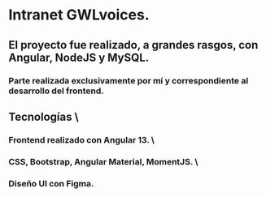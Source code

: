 # Intranet GWLvoices.

## El proyecto fue realizado, a grandes rasgos, con Angular, NodeJS y MySQL. 
### Parte realizada exclusivamente por mí y correspondiente al desarrollo del frontend.


## Tecnologías \
### Frontend realizado con Angular 13. \
### CSS, Bootstrap, Angular Material, MomentJS. \
### Diseño UI con Figma.
